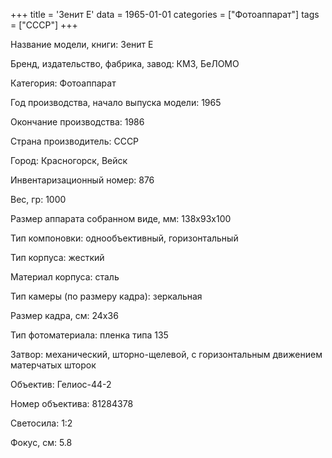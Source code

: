 +++
title = 'Зенит Е'
data = 1965-01-01
categories = ["Фотоаппарат"]
tags = ["СССР"]
+++

Название модели, книги: Зенит Е

Бренд, издательство, фабрика, завод: КМЗ, БеЛОМО

Категория: Фотоаппарат

Год производства, начало выпуска модели: 1965

Окончание производства: 1986

Страна производитель: СССР

Город: Красногорск, Вейск

Инвентаризационный номер: 876

Вес, гр: 1000

Размер аппарата  собранном виде, мм: 138х93х100

Тип компоновки: однообъективный, горизонтальный

Тип корпуса: жесткий

Материал корпуса: сталь

Тип камеры (по размеру кадра): зеркальная

Размер кадра, см: 24х36

Тип фотоматериала: пленка типа 135

Затвор: механический, шторно-щелевой, с горизонтальным движением матерчатых шторок

Объектив: Гелиос-44-2

Номер объектива: 81284378

Светосила: 1:2

Фокус, см: 5.8

